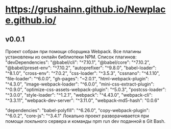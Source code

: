#  https://grushainn.github.io/Newplace.github.io/
## v0.0.1	
Проект собран при помощи сборщика Webpack. Все плагины установлены из онлайн библиотеки NPM. Список плагинов: 
"devDependencies": 
    "@babel/cli": "^7.10.1",
    "@babel/core": "^7.10.2",
    "@babel/preset-env": "^7.10.2",
    "autoprefixer": "^9.8.0",
    "babel-loader": "^8.1.0",
    "cross-env": "^7.0.2",
    "css-loader": "^3.5.3",
    "cssnano": "^4.1.10",
    "file-loader": "^6.0.0",
    "gh-pages": "~2.0.1",
    "html-webpack-plugin": "^4.3.0",
    "image-webpack-loader": "^6.0.0",
    "mini-css-extract-plugin": "^0.9.0",
    "optimize-css-assets-webpack-plugin": "^5.0.3",
    "postcss-loader": "^3.0.0",
    "style-loader": "^1.2.1",
    "webpack": "^4.43.0",
    "webpack-cli": "^3.3.11",
    "webpack-dev-server": "^3.11.0",
    "webpack-md5-hash": "0.0.6"
 
  "dependencies": 
    "babel-polyfill": "^6.26.0",
    "copy-webpack-plugin": "^6.0.2",
    "core-js": "^3.4.1" 
Локально проект разворачивается при помощи локльного сервера и команды npm run dev поданной в Git Bash.